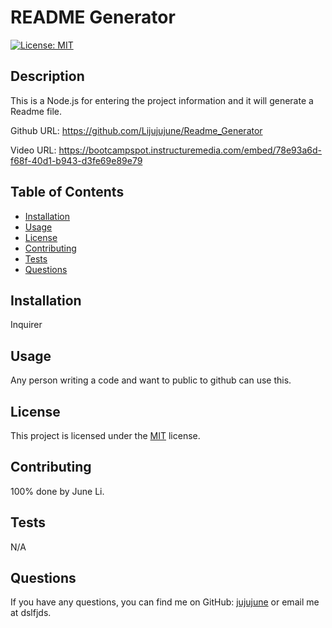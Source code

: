 
# README Generator

[![License: MIT](https://img.shields.io/badge/License-MIT-yellow.svg)](https://opensource.org/licenses/MIT)

## Description
This is a Node.js for entering the project information and it will generate a Readme file.

Github URL: https://github.com/Lijujujune/Readme_Generator

Video URL: https://bootcampspot.instructuremedia.com/embed/78e93a6d-f68f-40d1-b943-d3fe69e89e79

## Table of Contents
- [Installation](#installation)
- [Usage](#usage)
- [License](#license)
- [Contributing](#contributing)
- [Tests](#tests)
- [Questions](#questions)

## Installation
Inquirer

## Usage
Any person writing a code and want to public to github can use this.

## License
This project is licensed under the [MIT](https://opensource.org/licenses/MIT) license.

## Contributing
100% done by June Li.

## Tests
N/A

## Questions
If you have any questions, you can find me on GitHub: [jujujune](https://github.com/jujujune) or email me at dslfjds.
    
